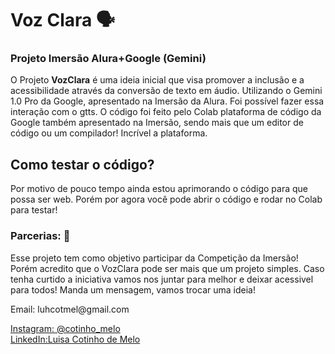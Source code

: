 <h1>Voz Clara 🗣️</h1>
<h3>Projeto Imersão Alura+Google (Gemini) </h3>
<p>O Projeto <strong>VozClara</strong> é uma ideia inicial que visa promover a inclusão e a acessibilidade através da conversão de texto em áudio. Utilizando o Gemini 1.0 Pro da Google, apresentado na Imersão da Alura. Foi possível fazer essa interação com o gtts. O código foi feito pelo Colab plataforma de código da Google também apresentado na Imersão, sendo mais que um editor de código ou um compilador! Incrível a plataforma.</p>

<h2>Como testar o código?</h2>
<p>Por motivo de pouco tempo ainda estou aprimorando o código para que possa ser web. Porém por agora você pode abrir o código e rodar no Colab para testar!</p>

<h3>Parcerias: 📧 </h3>
<p>Esse projeto tem como objetivo participar da Competição da Imersão! Porém acredito que o VozClara pode ser mais que um projeto simples. Caso tenha curtido a iniciativa vamos nos juntar para melhor e deixar acessivel para todos! Manda um mensagem, vamos trocar uma ideia!</p>
<p>Email: luhcotmel@gmail.com</p>
<a href='https://www.instagram.com/cotinho_melo_/'>Instagram: @cotinho_melo</a><br>
<a href='https://www.linkedin.com/in/luisa-melo/'>LinkedIn:Luisa Cotinho de Melo</a>

